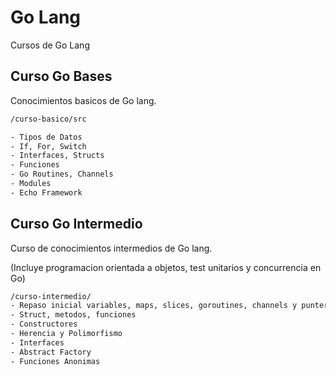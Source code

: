 
# Go Lang

Cursos de Go Lang

## Curso Go Bases

Conocimientos basicos de Go lang.

```bash
/curso-basico/src

- Tipos de Datos
- If, For, Switch
- Interfaces, Structs
- Funciones
- Go Routines, Channels
- Modules
- Echo Framework
```

## Curso Go Intermedio

Curso de conocimientos intermedios de Go lang. 

(Incluye programacion orientada a objetos, test unitarios y concurrencia en Go)

```bash
/curso-intermedio/
- Repaso inicial variables, maps, slices, goroutines, channels y punteros
- Struct, metodos, funciones 
- Constructores
- Herencia y Polimorfismo
- Interfaces
- Abstract Factory
- Funciones Anonimas

```

